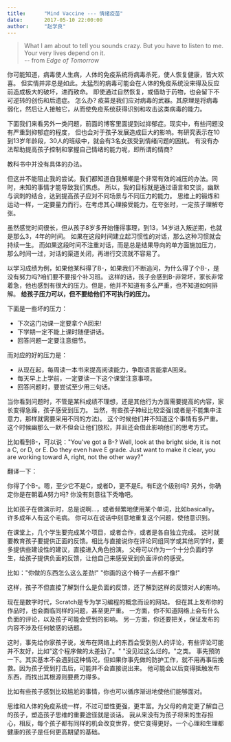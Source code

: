 ```yaml
---
title:      "Mind Vaccine --- 情绪疫苗"
date:       2017-05-10 22:00:00
author:     "赵学良"
---
```


> What I am about to tell you sounds crazy. But you have to listen to me. Your very lives depend on it.  
> -- from *Edge of Tomorrow*

你可能知道，病毒使人生病，人体的免疫系统将病毒杀死，使人恢复健康，皆大欢喜。
但实情并非总是如此。太猛烈的病毒可能会在人体的免疫系统没来得及反应前造成极大的破坏，进而致命。
即使通过自然恢复，或借助于药物，也会留下不可逆转的创伤和后遗症。
怎么办? 疫苗是我们应对病毒的武器。其原理是将病毒弱化，然后让人接触它，从而使免疫系统获得识别和攻击这类病毒的能力。

下面我们来看另外一类问题，前面的博客里面提到过抑郁症。现实中，有些问题没有严重到抑郁症的程度，
但也会对于孩子发展造成巨大的影响。有研究表示在10到13岁年龄段，30人的班级中，就会有3名女孩受到情绪问题的困扰。
有没有办法帮助提高孩子控制和掌握自己情绪的能力呢，即所谓的情商?

教科书中并没有具体的办法。

但这并不能阻止我的尝试。我们都知道自我解嘲是个非常有效的减压的办法。同时，未知的事情才能导致我们焦虑。
所以，我的目标就是通过语言和交谈，幽默与讽刺的结合，达到提高孩子应对不同场景与不同压力的能力。
思维上的锻炼和运动一样，一定要量力而行。在考虑其心理接受能力。在夸张时，一定孩子理解夸张。

虽然感觉时间很长，但从孩子8岁多开始懂得事理，到13，14岁进入叛逆期，也就是那么3，4年的时间。
如果在这段时间建立起习惯性的对话，那么这种习惯就会持续一生。
而如果这段时间不注重对话，而是总是结果导向的单方面施加压力，那么时间一过，对话的渠道关闭，再进行交流就不容易了。

以学习成绩为例，如果他某科得了B-，如果我们不断追问，为什么得了个B-，是没有努力吗?咱们要不要报个补习班。
这样的话，孩子会感到B-非常坏，家长非常着急，他也感到有很大的压力。但是，他并不知道有多么严重，也不知道如何排解。
**给孩子压力可以，但不要给他们不可执行的压力。**

下面是一些坏的压力：
- 下次这门功课一定要拿个A回来!
- 下学期一定不能上课时随便讲话。
- 回答问题一定要注意细节。

而对应的好的压力是：
- 从现在起，每周读一本书来提高阅读能力，争取语言能拿A回来。
- 每天早上上学前，一定要读一下这个课堂注意事项。
- 回答问题时，要尝试至少用三句话。

当你看到问题时，不管是某科成绩不理想，还是其他行为方面需要提高的内容，家长变得急躁，孩子感受到压力。
当然，有些孩子神经比较坚强(或者是不能集中注意力，那样就需要采用不同的方法)。
这个时候他们并不知道这个事情有多严重。这个时候幽那么一默不但会让他们放松，并且还会借此影响他们的思考方式。

比如看到B-，可以说："You've got a B-? Well, look at the bright side, it is not a C, or D, or E. Do they even have E grade. Just want to make it clear, you are working toward A, right, not the other way?"

翻译一下：

你得了个B-。嗯，至少它不是C，或者D，更不是E。有E这个级别吗? 另外，你确定你是在朝着A努力吗? 你没有刻意往下秃噜吧。

比如孩子在做演示时，总是说啊...，或者频繁地使用某个单词，比如basically。许多成年人有这个毛病。
你可以在说话中刻意地重复这个问题，使他意识到。

在课堂上，几个学生要完成某个项目，或者合作，或者是各自独立完成。
这时就要教育孩子要提供正面的反馈。相比与直接说你在评论同组同学或其他同学时，要多提供些建设性的建议，直接进入角色扮演。
父母可以作为一个十分负面的学生，给孩子提供负面的反馈，让他自己来感受受到负面评价的感受。

比如："你做的东西怎么这么差劲!" "你画的这个椅子一点都不像!"

这样，孩子不但直接了解到什么是负面的反馈，还了解到这样的反馈对人的影响。

现在是数字时代，Scratch是专为学习编程的概念而设的网站。
但在其上发布你的作品时，也会面临同样的问题，甚至更严重。
一方面，你不知道网络上会有什么负面的评论，以及孩子可能会受到的影响。
另一方面，你还要把关，保证发布的内容不涉及任何敏感的话题。

这时，事先给你家孩子说，发布在网络上的东西会受到别人的评论，有些评论可能并不友好，比如"这个程序做的太差劲了。" "没见过这么烂的。"之类。
事先预防一下。其实基本不会遇到这种情况，但如果你事先做的防护工作，就不用再事后挽救。因为孩子受到打击后，可能并不会直接说出来。
他可能会以后变得抵触发布东西，而找出其根源则要费力得多。

比如有些孩子感到比较尴尬的事情，你也可以循序渐进地使他们能够面对。

思维和人体的免疫系统一样，不过可塑性更强，更丰富。为父母的肯定更了解自己的孩子，塑造孩子思维的重要途径就是谈话。
我从来没有为孩子将来的生存担心，相反，每个孩子都有同样的机会改变世界，使它变得更好。一个心理和生理都健康的孩子是任何更高期望的基础。